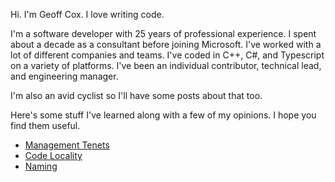   
Hi. I'm Geoff Cox. I love writing code.

I'm a software developer with 25 years of professional experience. I spent about a decade as a consultant before joining Microsoft. I've worked with a lot of different companies and teams. I've coded in C++, C#, and Typescript on a variety of platforms. I've been an individual contributor, technical lead, and engineering manager.

I'm also an avid cyclist so I'll have some posts about that too. 

Here's some stuff I've learned along with a few of my opinions. I hope you find them useful.

* [Management Tenets](/Management)
* [Code Locality](/articles/Locality)
* [Naming](/articles/NamingCode)
